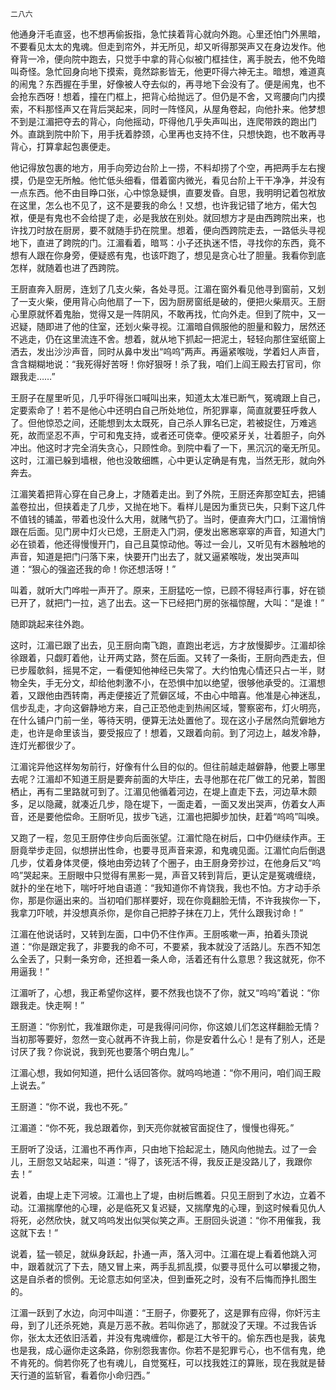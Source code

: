     二八六 

   他通身汗毛直竖，也不想再偷扳指，急忙挟着背心就向外跑。心里还怕门外黑暗，不要看见太太的鬼魂。但走到帘外，并无所见，却又听得那哭声又在身边发作。他脊背一冷，便向院中跑去，只觉手中拿的背心似被门框挂住，离手脱去，他不免暗叫奇怪。急忙回身向地下摸索，竟然踪影皆无，他更吓得六神无主。暗想，难道真的闹鬼？东西握在手里，好像被人夺去似的，再寻地下会没有了。便是闹鬼，也不会抢东西呀！想着，撞在门框上，把背心给抛远了。但仍是不舍，又弯腰向门内摸索，不料那怪声又在背后哭起来，同时一阵怪风，从屋角卷起，向他扑来。他梦想不到是江湄把夺去的背心，向他摇动，吓得他几乎失声叫出，连爬带跌的跑出门外。直跳到院中阶下，用手抚着脖颈，心里再也支持不住，只想快跑，也不敢再寻背心，打算拿起包裹便走。

   他记得放包裹的地方，用手向旁边台阶上一捞，不料却捞了个空，再把两手左右搜摸，仍是空无所触。他忙低头细看，借着窗内微光，看见台阶上干干净净，并没有一点东西。他不由目睁口张，心中惊急疑惧，直要发昏。自思，我明明记着包袱放在这里，怎么也不见了，这不是要我的命么！又想，也许我记错了地方，偌大包袱，便是有鬼也不会给提了走，必是我放在别处。就回想方才是由西跨院出来，也许找刀时放在厨房，要不就随手扔在院里。想着，便向西跨院走去，一路低头寻视地下，直进了跨院的门。江湄看着，暗骂：小子还执迷不悟，寻找你的东西，竟不想有人跟在你身旁，便疑惑有鬼，也该吓跑了，想见是贪心壮了胆量。我看你到底怎样，就随着也进了西跨院。

   王厨直奔入厨房，连划了几支火柴，各处寻觅。江湄在窗外看见他寻到窗前，又划了一支火柴，便用背心向他扇了一下，因为厨房窗纸是破的，便把火柴扇灭。王厨心里原就怀着鬼胎，觉得又是一阵阴风，不敢再找，忙向外走。但到了院中，又一迟疑，随即进了他的住室，还划火柴寻视。江湄暗自佩服他的胆量和毅力，居然还不逃走，仍在这里流连不舍。想着，就从地下抓起一把泥土，轻轻向那住室纸窗上洒去，发出沙沙声音，同时从鼻中发出“呜呜”两声。再逼紧喉咙，学着妇人声音，含含糊糊地说：“我死得好苦呀！你好狠呀！杀了我，咱们上阎王殿去打官司，你跟我走……”

   王厨子在屋里听见，几乎吓得张口喊叫出来，知道太太准已断气，冤魂跟上自己，定要索命了！若不是他心中还明白自己所处地位，所犯罪辜，简直就要狂呼救人了。但他惊恐之间，还能想到太太既死，自己杀人罪名已定，若被捉住，万难逃死，故而坚忍不声，宁可和鬼支持，或者还可侥幸。便咬紧牙关，壮着胆子，向外冲出。他这时才完全消失贪心，只顾性命。到院中看了一下，黑沉沉的毫无所见。这时，江湄已躲到墙根，他也没敢细瞧，心中更认定确是有鬼，当然无形，就向外奔去。

   江湄笑着把背心穿在自己身上，才随着走出。到了外院，王厨还奔那空缸去，把铺盖卷拉出，但挟着走了几步，又抛在地下。看样儿是因为重货已失，只剩下这几件不值钱的铺盖，带着也没什么大用，就赌气扔了。当时，便直奔大门口，江湄悄悄跟在后面。见门房中灯火已熄，王厨走入门洞，便发出窸窸窣窣的声音，知道大门必在锁着，他还得慢慢开门，自己且莫惊动他。等过一会儿，又听见有木器触地的声音，知道是把门闩落下来，快要开门出去了，就又逼紧喉咙，发出哭声叫道：“狠心的强盗还我的命！你还想活呀！”

   叫着，就听大门哗啦一声开了。原来，王厨猛吃一惊，已顾不得轻声行事，好在锁已开了，就把门一拉，逃了出去。这一下已经把门房的张福惊醒，大叫：“是谁！”

   随即跳起来往外跑。

   这时，江湄已跟了出去，见王厨向南飞跑，直跑出老远，方才放慢脚步。江湄却徐徐跟着，只觑盯着他，让开两丈路，赘在后面。又转了一条街，王厨向西走去，但已步履欹斜，摇晃不定，一看便知他神经已失常了。大约怕鬼心情还只占一半，财物全失，手无分文，却给他刺激不小，在恐惧中加以绝望，很够他承受的。江湄想着，又跟他由西转南，再走便接近了荒僻区域，不由心中暗喜。他准是心神迷乱，信步乱走，才向这僻静地方来，自己正恐他走到热闹区域，警察密布，灯火明亮，在什么铺户门前一坐，等待天明，便算无法处置他了。现在这小子居然向荒僻地方走，也许是命里该当，要受报应了！想着，又跟着向前。到了河边上，越发冷静，连灯光都很少了。

   江湄诧异他这样匆匆前行，好像有什么目的似的。但往前越走越僻静，他要上哪里去呢？江湄却不知道王厨是要奔前面的大毕庄，去寻他那在花厂做工的兄弟，暂图栖止，再有二里路就可到了。江湄见他循着河边，在堤上直走下去，河边草木颇多，足以隐藏，就凑近几步，隐在堤下，一面走着，一面又发出哭声，仿着女人声音，还是要他偿命。王厨听见，拔步飞逃，江湄也把脚步加快，赶着“呜呜”叫唤。

   又跑了一程，忽见王厨停住步向后面张望。江湄忙隐在树后，口中仍继续作声。王厨竟举步走回，似想拼出性命，也要寻觅声音来源，和鬼魂见面。江湄忙向后倒退几步，仗着身体灵便，倏地由旁边转了个圈子，由王厨身旁抄过，在他身后又“呜呜”哭起来。王厨眼中只觉得有黑影一晃，声音又转到背后，更认定是冤魂缠绕，就扑的坐在地下，喘吁吁地自语道：“我知道你不肯饶我，我也不怕。方才动手杀你，那是你逼出来的。当初咱们那样要好，现在你竟翻脸无情，不许我挨你一下，我拿刀吓唬，并没想真杀你，是你自己把脖子抹在刀上，凭什么跟我讨命！”

   江湄在他说话时，又转到左面，口中仍不住作声。王厨咳嗽一声，拍着头顶说道：“你是跟定我了，非要我的命不可，不要紧，我本就没了活路儿。东西不知怎么全丢了，只剩一条穷命，还担着一条人命，活着还有什么意思？我这就死，你不用逼我！”

   江湄听了，心想，我正希望你这样，要不然我也饶不了你，就又“呜呜”着说：“你跟我走。快走啊！”

   王厨道：“你别忙，我准跟你走，可是我得问问你，你这娘儿们怎这样翻脸无情？当初那等要好，忽然一变心就再不许我上前，你是安着什么心！是有了别人，还是讨厌了我？你说说，我到死也要落个明白鬼儿。”

   江湄心想，我如何知道，把什么话回答你。就呜呜地道：“你不用问，咱们阎王殿上说去。”

   王厨道：“你不说，我也不死。”

   江湄道：“你不死，我总跟着你，到天亮你就被官面捉住了，慢慢也得死。”

   王厨听了没话，江湄也不再作声，只由地下拾起泥土，随风向他抛去。过了一会儿，王厨忽又站起来，叫道：“得了，该死活不得，我反正是没路儿了，我跟你去！”

   说着，由堤上走下河坡。江湄也上了堤，由树后瞧着。只见王厨到了水边，立着不动。江湄揣摩他的心理，必是临死又复迟疑，又揣摩鬼的心理，到这时候看见仇人将死，必然欣快，就又呜呜发出似哭似笑之声。王厨回头说道：“你不用催我，我这就下去！”

   说着，猛一顿足，就纵身跃起，扑通一声，落入河中。江湄在堤上看着他跳入河中，跟着就沉了下去，随又冒上来，两手乱抓乱摸，似要寻觅什么可以攀援之物，这是自杀者的惯例。无论意志如何坚决，但到垂死之时，没有不后悔而挣扎图生的。

   江湄一跃到了水边，向河中叫道：“王厨子，你要死了，这是罪有应得，你奸污主母，到了儿还杀死她，真是万恶不赦。若叫你逃了，那就没了天理。不过我告诉你，张太太还依旧活着，并没有鬼魂缠你，都是江大爷干的。偷东西也是我，装鬼也是我，成心逼你走这条路，你别怨我害你。你若不是犯罪亏心，也不信有鬼，绝不肯死的。倘若你死了也有魂儿，自觉冤枉，可以找我姓江的算账，现在我就是替天行道的监斩官，看着你小命归西。”

